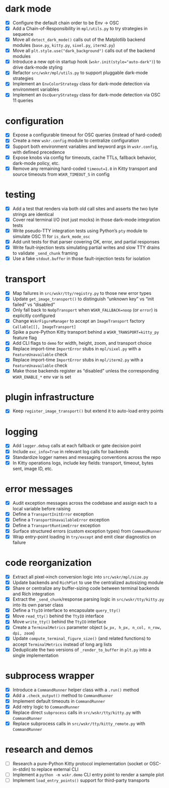 # dark mode

* [x] Configure the default chain order to be Env → OSC
* [x] Add a Chain-of-Responsibility in `mpl/utils.py` to try strategies in sequence
* [x] Move all `detect_dark_mode()` calls out of the Matplotlib backend modules (`base.py`, `kitty.py`, `sixel.py`, `iterm2.py`)
* [x] Move all `plt.style.use("dark_background")` calls out of the backend modules
* [x] Introduce a new opt-in startup hook (`wskr.init(style="auto-dark")`) to drive dark-mode styling
* [x] Refactor `src/wskr/mpl/utils.py` to support pluggable dark-mode strategies
* [x] Implement an `EnvColorStrategy` class for dark-mode detection via environment variables
* [x] Implement an `OscQueryStrategy` class for dark-mode detection via OSC 11 queries

# configuration

* [x] Expose a configurable timeout for OSC queries (instead of hard-coded)
* [x] Create a new `wskr.config` module to centralize configuration
* [x] Support both environment variables and keyword args in `wskr.config`, with defined precedence
* [x] Expose knobs via config for timeouts, cache TTLs, fallback behavior, dark-mode policy, etc.
* [x] Remove any remaining hard-coded `timeout=1.0` in Kitty transport and source timeouts from `WSKR_TIMEOUT_S` in config

# testing

* [x] Add a test that renders via both old call sites and asserts the two byte strings are identical
* [x] Cover real terminal I/O (not just mocks) in those dark-mode integration tests
* [x] Write pseudo-TTY integration tests using Python’s `pty` module to simulate OSC 11 for `is_dark_mode_osc`
* [x] Add unit tests for that parser covering OK, error, and partial responses
* [x] Write fault-injection tests simulating partial writes and slow TTY drains to validate `_send_chunk` framing
* [x] Use a fake `stdout.buffer` in those fault-injection tests for isolation

# transport

* [x] Map failures in `src/wskr/tty/registry.py` to those new error types
* [x] Update `get_image_transport()` to distinguish “unknown key” vs “init failed” vs “disabled”
* [x] Only fall back to `NoOpTransport` when `WSKR_FALLBACK=noop` (or `error`) is explicitly configured
* [x] Change `WskrFigureManager` to accept an `ImageTransport` factory `Callable[[], ImageTransport]`
* [x] Spike a pure-Python Kitty transport behind a `WSKR_TRANSPORT=kitty_py` feature flag
* [x] Add CLI flags to `demo` for width, height, zoom, and transport choice
* [x] Replace import-time `ImportError` stubs in `mpl/sixel.py` with a `FeatureUnavailable` check
* [x] Replace import-time `ImportError` stubs in `mpl/iterm2.py` with a `FeatureUnavailable` check
* [x] Make those backends register as “disabled” unless the corresponding `WSKR_ENABLE_*` env var is set

# plugin infrastructure

* [x] Keep `register_image_transport()` but extend it to auto-load entry points

# logging

* [x] Add `logger.debug` calls at each fallback or gate decision point
* [x] Include `exc_info=True` in relevant log calls for backends
* [x] Standardize logger names and messaging conventions across the repo
* [x] In Kitty operations logs, include key fields: transport, timeout, bytes sent, image ID, etc.

# error messages

* [x] Audit exception messages across the codebase and assign each to a local variable before raising
* [x] Define a `TransportInitError` exception
* [x] Define a `TransportUnavailableError` exception
* [x] Define a `TransportRuntimeError` exception
* [x] Surface structured errors (custom exception types) from `CommandRunner`
* [x] Wrap entry-point loading in `try/except` and emit clear diagnostics on failure

# code reorganization

* [x] Extract all pixel→inch conversion logic into `src/wskr/mpl/size.py`
* [x] Update backends and `RichPlot` to use the centralized autosizing module
* [x] Share or centralize any buffer-sizing code between terminal backends and Rich integration
* [x] Extract the `_send_chunk`/response parsing logic in `src/wskr/tty/kitty.py` into its own parser class
* [x] Define a `TtyIO` interface to encapsulate `query_tty()`
* [x] Move `read_tty()` behind the `TtyIO` interface
* [x] Move `write_tty()` behind the `TtyIO` interface
* [x] Create a `TerminalMetrics` parameter object (`w_px, h_px, n_col, n_row, dpi, zoom`)
* [x] Update `compute_terminal_figure_size()` (and related functions) to accept `TerminalMetrics` instead of long arg lists
* [x] Deduplicate the two versions of `_render_to_buffer` in `plt.py` into a single implementation

# subprocess wrapper

* [x] Introduce a `CommandRunner` helper class with a `.run()` method
* [x] Add a `.check_output()` method to `CommandRunner`
* [x] Implement default timeouts in `CommandRunner`
* [x] Add retry logic to `CommandRunner`
* [x] Replace direct `subprocess` calls in `src/wskr/tty/kitty.py` with `CommandRunner`
* [x] Replace subprocess calls in `src/wskr/tty/kitty_remote.py` with `CommandRunner`

# research and demos

* [ ] Research a pure-Python Kitty protocol implementation (socket or OSC-in-stdin) to replace external CLI
* [ ] Implement a `python -m wskr.demo` CLI entry point to render a sample plot
* [ ] Implement `load_entry_points()` support for third-party transports
